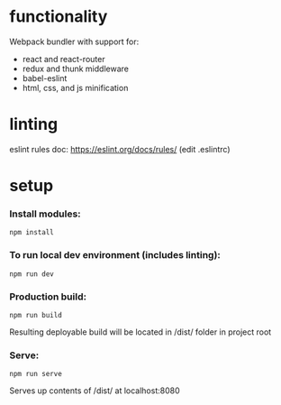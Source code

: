 # functionality
Webpack bundler with support for:
- react and react-router
- redux and thunk middleware
- babel-eslint
- html, css, and js minification

# linting
eslint rules doc:  https://eslint.org/docs/rules/  (edit .eslintrc)

# setup
### Install modules:
```
npm install
```

### To run local dev environment (includes linting):
```
npm run dev
```

### Production build:
```
npm run build
```
Resulting deployable build will be located in /dist/ folder in project root

### Serve:
```
npm run serve
```
Serves up contents of /dist/ at localhost:8080
